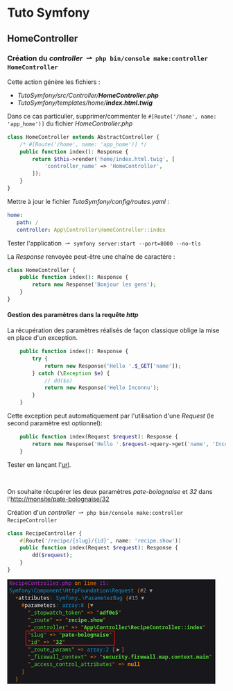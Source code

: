 # Tuto Symfony

## HomeController

### Création du *controller* &nbsp;&#8640;&nbsp; `php bin/console make:controller HomeController`

Cette action génère les fichiers :
- *TutoSymfony/src/Controller/**HomeController.php***
- *TutoSymfony/templates/home/**index.html.twig***



Dans ce cas particulier, supprimer/commenter le `#[Route('/home', name: 'app_home')]` du fichier *HomeController.php* 

```php
class HomeController extends AbstractController {
    /* #[Route('/home', name: 'app_home')] */
    public function index(): Response {
        return $this->render('home/index.html.twig', [
            'controller_name' => 'HomeController',
        ]);
    }
}
```

Mettre à jour le fichier *TutoSymfony/config/routes.yaml* :

```yaml
home:
   path: /
   controller: App\Controller\HomeController::index
```

Tester l'application &nbsp;&#8640;&nbsp; `symfony server:start --port=8000 --no-tls`

La *Response* renvoyée peut-être une chaîne de caractère :

```php
class HomeController {
    public function index(): Response {
        return new Response('Bonjour les gens');
    }
}
```

#### Gestion des paramètres dans la requête *http*

La récupération des paramètres réalisés de façon classique oblige la mise en place d'un exception. 

```php
    public function index(): Response {
        try {
            return new Response('Hello '.$_GET['name']);
        } catch (\Exception $e) {
            // dd($e)
            return new Response('Hello Inconnu');
        }
    }
```

Cette exception peut automatiquement par l'utilisation d'une *Request* (le second paramètre est optionnel):

```php
    public function index(Request $request): Response {
        return new Response('Hello '.$request->query->get('name', 'Inconnu'));
    }
```

Tester en lançant l'[url](http://localhost:8000/?name=World).

<br>

On souhaite récupérer les deux paramètres *pate-bolognaise* et *32* dans l'[http://monsite/pate-bolognaise/32](http://localhost:8000/recipe/pate-bolognaise/32)


Création d'un *controller* &nbsp;&#8640;&nbsp; `php bin/console make:controller RecipeController`

```php
class RecipeController {
    #[Route('/recipe/{slug}/{id}', name: 'recipe.show')]
    public function index(Request $request): Response {
        dd($request);
    }
}
```

![01](pic/01.png)